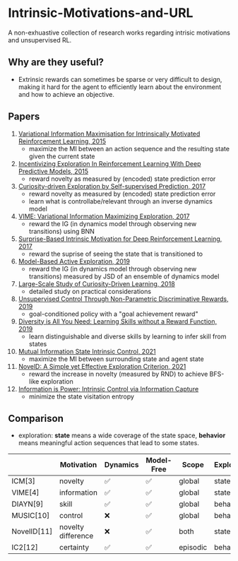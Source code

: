 # Intrinsic-Motivations-and-URL

A non-exhuastive collection of research works regarding intrisic motivations and unsupervised RL.

## Why are they useful?

- Extrinsic rewards can sometimes be sparse or very difficult to design, making it hard for the agent to efficiently learn about the environment and how to achieve an objective.

## Papers
1. [Variational Information Maximisation for Intrinsically Motivated Reinforcement Learning, 2015](https://arxiv.org/abs/1509.08731)
	- maximize the MI between an action sequence and the resulting state given the current state
2. [Incentivizing Exploration In Reinforcement Learning With Deep Predictive Models, 2015](https://arxiv.org/abs/1507.00814)
	- reward novelty as measured by (encoded) state prediction error
3. [Curiosity-driven Exploration by Self-supervised Prediction, 2017](https://proceedings.mlr.press/v70/pathak17a/pathak17a.pdf)
	- reward novelty as measured by (encoded) state prediction error
	- learn what is controllabe/relevant through an inverse dynamics model
4. [VIME: Variational Information Maximizing Exploration, 2017](https://arxiv.org/abs/1605.09674)
	- reward the IG (in dynamics model through observing new transitions) using BNN
5. [Surprise-Based Intrinsic Motivation for Deep Reinforcement Learning, 2017](https://arxiv.org/abs/1703.01732)
	- reward the suprise of seeing the state that is transitioned to
6. [Model-Based Active Exploration, 2019]()
	- reward the IG (in dynamics model through observing new transitions) measured by JSD of an ensemble of dynamics model
7. [Large-Scale Study of Curiosity-Driven Learning, 2018](https://arxiv.org/abs/1808.04355)
	- detailed study on practical considerations
8. [Unsupervised Control Through Non-Parametric Discriminative Rewards, 2019](https://openreview.net/forum?id=r1eVMnA9K7)
	- goal-conditioned policy with a "goal achievement reward"
9. [Diversity is All You Need: Learning Skills without a Reward Function, 2019](https://openreview.net/forum?id=SJx63jRqFm)
	- learn distinguishable and diverse skills by learning to infer skill from states
10. [Mutual Information State Intrinsic Control, 2021](https://openreview.net/forum?id=OthEq8I5v1)
	- maximize the MI between surrounding state and agent state
11. [NovelD: A Simple yet Effective Exploration Criterion, 2021](https://openreview.net/forum?id=CYUzpnOkFJp)
	- reward the increase in novelty (measured by RND) to achieve BFS-like exploration
12. [Information is Power: Intrinsic Control via Information Capture](https://openreview.net/forum?id=MO76tBOz9RL)
	- minimize the state visitation entropy
 
## Comparison 
- exploration: **state** means a wide coverage of the state space, **behavior** means meaningful action sequences that lead to some states. 


|         | Motivation  | Dynamics | Model-Free | Scope    | Exploration |
|---------|-------------|----------|------------|----------|-------------|
| ICM[3]     | novelty     | ✅        | ✅          | global   | state       |
| VIME[4]    | information | ✅        | ✅          | global   | state       |
| DIAYN[9]   | skill       | ✅        | ✅          | global   | behavior    |
| MUSIC[10]   | control     | ❌        | ✅          | global   | behavior    |
| NovelID[11] | novelty difference    | ❌        | ✅          | both     | state       |
| IC2[12]     | certainty   | ✅        | ✅          | episodic | behavior    |
